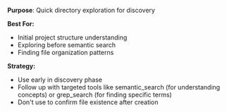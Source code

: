 **Purpose**: Quick directory exploration for discovery

**Best For:**
- Initial project structure understanding
- Exploring before semantic search
- Finding file organization patterns

**Strategy:**
- Use early in discovery phase
- Follow up with targeted tools like semantic_search (for understanding concepts) or grep_search (for finding specific terms)
- Don't use to confirm file existence after creation